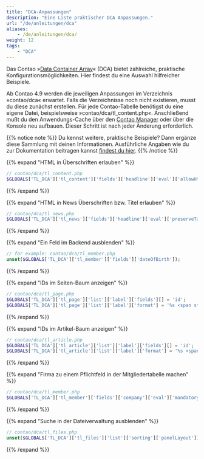 ```yaml
---
title: "DCA-Anpassungen"
description: "Eine Liste praktischer DCA Anpassungen."
url: "/de/anleitungen/dca"
aliases:
    - /de/anleitungen/dca/
weight: 12
tags: 
    - "DCA"
---
```



Das Contao »[Data Container Array](https://docs.contao.org/dev/reference/dca/)« (DCA) bietet zahlreiche, 
praktische Konfigurationsmöglichkeiten. Hier findest du eine Auswahl hilfreicher Beispiele.

Ab Contao 4.9 werden die jeweiligen Anpassungen im Verzeichnis »contao/dca« erwartet. Falls die Verzeichnisse noch 
nicht existieren, musst du diese zunächst erstellen. Für jede Contao-Tabelle benötigst du eine eigene Datei, 
beispielsweise »contao/dca/tl_content.php«. Anschließend mußt du den Anwendungs-Cache über den 
[Contao Manager](/de/installation/contao-manager/) oder über die Konsole neu aufbauen. Dieser Schritt ist nach 
jeder Änderung erforderlich.

{{% notice note %}}
Du kennst weitere, praktische Beispiele? Dann ergänze diese Sammlung mit deinen Informationen. Ausführliche Angaben wie
du zur Dokumentation beitragen kannst [findest du hier](/de/beitragen/).
{{% /notice %}}


{{% expand "HTML in Überschriften erlauben" %}}
```php
// contao/dca/tl_content.php
$GLOBALS['TL_DCA']['tl_content']['fields']['headline']['eval']['allowHtml'] = true;
```
{{% /expand %}}


{{% expand "HTML in News Überschriften bzw. Titel erlauben" %}}
```php
// contao/dca/tl_news.php
$GLOBALS['TL_DCA']['tl_news']['fields']['headline']['eval']['preserveTags'] = true;
```
{{% /expand %}}


{{% expand "Ein Feld im Backend ausblenden" %}}
```php
// for example: contao/dca/tl_member.php
unset($GLOBALS['TL_DCA']['tl_member']['fields']['dateOfBirth']);
```
{{% /expand %}}


{{% expand "IDs im Seiten-Baum anzeigen" %}}
```php
// contao/dca/tl_page.php
$GLOBALS['TL_DCA']['tl_page']['list']['label']['fields'][] = 'id';
$GLOBALS['TL_DCA']['tl_page']['list']['label']['format'] = '%s <span style="font-weight:normal; padding-left: 3px;">(IDp: %s)</span>';
```
{{% /expand %}}


{{% expand "IDs im Artikel-Baum anzeigen" %}}
```php
// contao/dca/tl_article.php
$GLOBALS['TL_DCA']['tl_article']['list']['label']['fields'][] = 'id'; 
$GLOBALS['TL_DCA']['tl_article']['list']['label']['format'] = '%s <span style="font-weight:normal; padding-left: 3px;">(%s, IDa: %s)</span>';
```
{{% /expand %}}


{{% expand "Firma zu einem Pflichtfeld in der Mitgliedertabelle machen" %}}
```php
// contao/dca/tl_member.php
$GLOBALS['TL_DCA']['tl_member']['fields']['company']['eval']['mandatory'] = true;
```
{{% /expand %}}


{{% expand "Suche in der Dateiverwaltung ausblenden" %}}
```php
// contao/dca/tl_files.php
unset($GLOBALS['TL_DCA']['tl_files']['list']['sorting']['panelLayout']);
```
{{% /expand %}}


